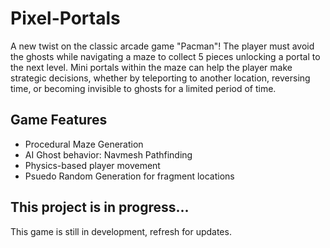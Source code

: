 # Pixel-Portals
 A new twist on the classic arcade game "Pacman"! The player must avoid the ghosts while navigating a maze to collect 5 pieces unlocking a portal to the next level. Mini portals within the maze can help the player make strategic decisions, whether by teleporting to another location, reversing time, or becoming invisible to ghosts for a limited period of time. 

## Game Features
- Procedural Maze Generation
- AI Ghost behavior: Navmesh Pathfinding
- Physics-based player movement
- Psuedo Random Generation for fragment locations

## This project is in progress... ##
This game is still in development, refresh for updates.
